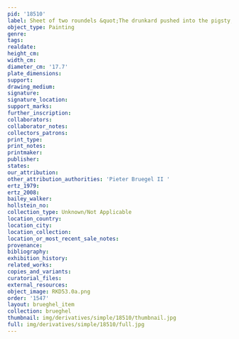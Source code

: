 ```yaml
---
pid: '18510'
label: Sheet of two roundels &quot;The drunkard pushed into the pigsty, the woodcutters&quot;
object_type: Painting
genre: 
tags: 
realdate: 
height_cm: 
width_cm: 
diameter_cm: '17.7'
plate_dimensions: 
support: 
drawing_medium: 
signature: 
signature_location: 
support_marks: 
further_inscription: 
collaborators: 
collaborator_notes: 
collectors_patrons: 
print_type: 
print_notes: 
printmaker: 
publisher: 
states: 
our_attribution: 
other_attribution_authorities: 'Pieter Bruegel II '
ertz_1979: 
ertz_2008: 
bailey_walker: 
hollstein_no: 
collection_type: Unknown/Not Applicable
location_country: 
location_city: 
location_collection: 
location_or_most_recent_sale_notes: 
provenance: 
bibliography: 
exhibition_history: 
related_works: 
copies_and_variants: 
curatorial_files: 
external_resources: 
object_image: RKD53.0a.png
order: '1547'
layout: brueghel_item
collection: brueghel
thumbnail: img/derivatives/simple/18510/thumbnail.jpg
full: img/derivatives/simple/18510/full.jpg
---
```

